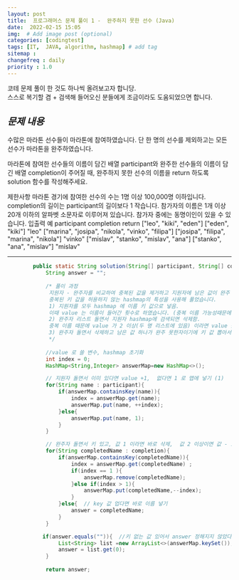 ```yaml
---
layout: post
title:  프로그래머스 문제 풀이 1 -  완주하지 못한 선수 (Java)
date:  2022-02-15 15:05
img:  # Add image post (optional)
categories: [codingtest]
tags: [IT,  JAVA, algorithm, hashmap] # add tag
sitemap :
changefreq : daily
priority : 1.0
---
```


코테 문제 풀이 한 것도 하나씩 올려보고자 합니당.    
스스로 복기할 겸 + 검색해 들어오신 분들에게 조금이라도 도움되었으면 합니다.  

*문제 내용*
---
수많은 마라톤 선수들이 마라톤에 참여하였습니다. 단 한 명의 선수를 제외하고는 모든 선수가 마라톤을 완주하였습니다.

마라톤에 참여한 선수들의 이름이 담긴 배열 participant와 완주한 선수들의 이름이 담긴 배열 completion이 주어질 때, 완주하지 못한 선수의 이름을 return 하도록 solution 함수를 작성해주세요.

제한사항
마라톤 경기에 참여한 선수의 수는 1명 이상 100,000명 이하입니다.
completion의 길이는 participant의 길이보다 1 작습니다.
참가자의 이름은 1개 이상 20개 이하의 알파벳 소문자로 이루어져 있습니다.
참가자 중에는 동명이인이 있을 수 있습니다.
입출력 예
participant	completion	return
["leo", "kiki", "eden"]	["eden", "kiki"]	"leo"
["marina", "josipa", "nikola", "vinko", "filipa"]	["josipa", "filipa", "marina", "nikola"]	"vinko"
["mislav", "stanko", "mislav", "ana"]	["stanko", "ana", "mislav"]	"mislav"

---

~~~java
        public static String solution(String[] participant, String[] completion) {
            String answer = "";
            
            /* 풀이 과정 
             지원자 - 완주자를 비교하여 중복된 값을 제거하고 지원자에 남은 값이 완주 못한 자입니다.   
             중복된 키 값을 허용하지 않는 hashmap의 특성을 사용해 풀었습니다. 
             1) 지원자를 모두 hashmap 에 이름 키 값으로 넣음.   
             이때 value 는 이름이 들어간 횟수로 하였습니다. (중복 이름 가능성때문에)  
             2) 완주자 리스트 돌면서 지원자 hashmap에 검색되면 삭제함.  
             중복 이름 때문에 value 가 2 이상(두 명 리스트에 있음) 이라면 value 값을 줄여 카운트 처리만 하고 삭제하지 않았습니다. 
             3) 완주자 돌면서 삭제하고 남은 값 하나가 완주 못한자이기에 키 값 뽑아서 answer 에 넣도록 함. 
             */
        
            //value 로 쓸 변수, hashmap 초기화 
            int index = 0;
            HashMap<String,Integer> answerMap=new HashMap<>();

            // 지원자 돌면서 이미 있다면 value +1,  없다면 1 로 맵에 넣기 (1)
            for(String name : participant){
                if(answerMap.containsKey(name)){
                    index = answerMap.get(name);
                    answerMap.put(name, ++index);
                }else{
                    answerMap.put(name, 1);
                }
            }

            // 완주자 돌면서 키 있고, 값 1 이라면 바로 삭제,  값 2 이상이면 값 - 1 로 교체 
            for(String completedName : completion){
                if(answerMap.containsKey(completedName)){
                    index = answerMap.get(completedName) ;
                    if(index == 1 ){
                        answerMap.remove(completedName);
                    }else if(index > 1){
                        answerMap.put(completedName,--index);
                    }
                }else{  // key 값 업다면 바로 이름 넣기 
                    answer = completedName;
                }
            }

           if(answer.equals("")){  //키 없는 값 있어서 answer 정해지지 않았다면 
                List<String> list =new ArrayList<>(answerMap.keySet());  
                answer = list.get(0);
            }
           
            return answer;


~~~
